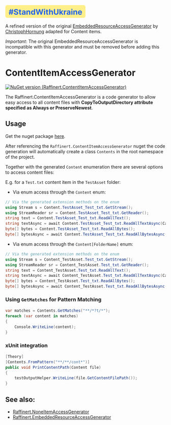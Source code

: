 [![StandWithUkraine](https://raw.githubusercontent.com/vshymanskyy/StandWithUkraine/main/badges/StandWithUkraine.svg)](https://github.com/vshymanskyy/StandWithUkraine/blob/main/docs/README.md)

A refined version of the original [EmbeddedResourceAccessGenerator](https://github.com/ChristophHornung/EmbeddedResourceGenerator) by [ChristophHornung](https://github.com/ChristophHornung) adapted for Content items.

*Important*: The original EmbeddedResourceAccessGenerator is incompatible with this generator and must be removed before adding this generator.

# ContentItemAccessGenerator
[![NuGet version (Raffinert.ContentItemAccessGenerator)](https://img.shields.io/nuget/v/Raffinert.ContentItemAccessGenerator.svg?style=flat-square)](https://www.nuget.org/packages/Raffinert.ContentItemAccessGenerator/)

The Raffinert.ContentItemAccessGenerator is a code generator to allow easy access to all
content files with **CopyToOutputDirectory attribute specified as Always or PreserveNewest**.

## Usage
Get the nuget package [here](https://www.nuget.org/packages/Raffinert.ContentItemAccessGenerator).

After referencing the `Raffinert.ContentItemAccessGenerator` nuget the code generation will
automatically create a class `Contents` in the root namespace of the project.

Together with the generated `Content` enumeration there are several options to access
content files:

E.g. for a `Test.txt` content item in the `TestAsset` folder:

- Via enum access through the `Content` enum:

```csharp
// Via the generated extension methods on the enum
using Stream s = Content.TestAsset_Test_txt.GetStream();
using StreamReader sr = Content.TestAsset_Test_txt.GetReader();
string text = Content.TestAsset_Test_txt.ReadAllText();
string textAsync = await Content.TestAsset_Test_txt.ReadAllTextAsync(CancellationToken.None);
byte[] bytes = Content.TestAsset_Test_txt.ReadAllBytes();
byte[] bytesAsync = await Content.TestAsset_Test_txt.ReadAllBytesAsync(CancellationToken.None);
```

- Via enum access through the `Content[FolderName]` enum:

```csharp
// Via the generated extension methods on the enum
using Stream s = Content_TestAsset.Test_txt.GetStream();
using StreamReader sr = Content_TestAsset.Test_txt.GetReader();
string text = Content_TestAsset.Test_txt.ReadAllText();
string textAsync = await Content_TestAsset.Test_txt.ReadAllTextAsync(CancellationToken.None);
byte[] bytes = Content_TestAsset.Test_txt.ReadAllBytes();
byte[] bytesAsync = await Content_TestAsset.Test_txt.ReadAllBytesAsync(CancellationToken.None);
```

### Using `GetMatches` for Pattern Matching

```csharp
var matches = Contents.GetMatches("**/*?t/*");
foreach (var content in matches)
{
    Console.WriteLine(content);
}
```


### xUnit integration

```csharp
[Theory]
[Contents.FromPattern("**/**/cont*")]
public void PrintContentPath(Content file)
{
    testOutputHelper.WriteLine(file.GetContentFilePath());
}
```

## See also:

* [Raffinert.NoneItemAccessGenerator](https://www.nuget.org/packages/Raffinert.NoneItemAccessGenerator)
* [Raffinert.EmbeddedResourceAccessGenerator](https://www.nuget.org/packages/Raffinert.EmbeddedResourceAccessGenerator)
